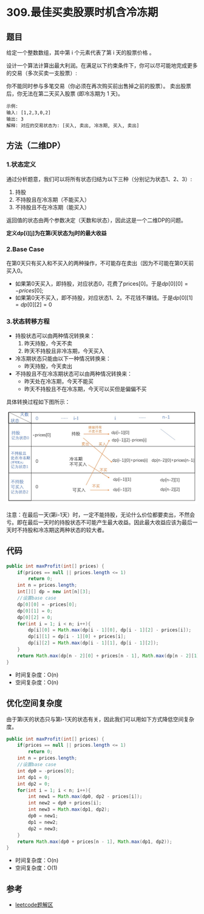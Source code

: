 # 309.最佳买卖股票时机含冷冻期

## 题目
给定一个整数数组，其中第 i 个元素代表了第 i 天的股票价格 。​

设计一个算法计算出最大利润。在满足以下约束条件下，你可以尽可能地完成更多的交易（多次买卖一支股票）:

你不能同时参与多笔交易（你必须在再次购买前出售掉之前的股票）。
卖出股票后，你无法在第二天买入股票 (即冷冻期为 1 天)。

    示例:
    输入: [1,2,3,0,2]
    输出: 3 
    解释: 对应的交易状态为: [买入, 卖出, 冷冻期, 买入, 卖出]

## 方法（二维DP）
### 1.状态定义
通过分析题意，我们可以将所有状态归结为以下三种（分别记为状态1、2、3）:

1. 持股
2. 不持股且在冷冻期（不能买入）
3. 不持股且不在冷冻期（能买入）

返回值的状态由两个参数决定（天数和状态），因此这是一个二维DP的问题。

**定义dp[i][j]为在第i天状态为j时的最大收益**

### 2.Base Case
在第0天只有买入和不买入的两种操作，不可能存在卖出（因为不可能在第0天前买入0。
* 如果第0天买入，即持股，对应状态0，花费了prices[0]。于是$dp[0][0] = -prices[0]$;
* 如果第0天不买入，即不持股，对应状态1、2。不花钱不赚钱。于是$dp[0][1]=dp[0][2]=0$

### 3.状态转移方程
* 持股状态可以由两种情况转换来：
  1. 昨天持股，今天不卖
  2. 昨天不持股且非冷冻期，今天买入
* 冷冻期状态只能由以下一种情况转换来：
  * 昨天持股，今天卖出
* 不持股且不在冷冻期状态可以由两种情况转换来：
  * 昨天处在冷冻期，今天不能买
  * 昨天不持股且不在冷冻期，今天可以买但是偏偏不买
  
具体转换过程如下图所示：

![](309.jpg)

注意：在最后一天(第i-1天）时，一定不能持股，无论什么价位都要卖出，不然会亏。即在最后一天时的持股状态不可能产生最大收益。因此最大收益应该为最后一天时不持股和冷冻期这两种状态的较大者。
## 代码
```java
public int maxProfit(int[] prices) {
    if(prices == null || prices.length <= 1)
        return 0;
    int n = prices.length;
    int[][] dp = new int[n][3];
    //设置base case
    dp[0][0] = -prices[0];
    dp[0][1] = 0;
    dp[0][2] = 0;
    for(int i = 1; i < n; i++){
        dp[i][0] = Math.max(dp[i - 1][0], dp[i - 1][2] - prices[i]);
        dp[i][1] = dp[i - 1][0] + prices[i];
        dp[i][2] = Math.max(dp[i - 1][1], dp[i - 1][2]);
    }
    return Math.max(dp[n - 2][0] + prices[n - 1], Math.max(dp[n - 2][1], dp[n - 2][2]));
}
```

* 时间复杂度：O(n)
* 空间复杂度：O(n)

## 优化空间复杂度
由于第i天的状态只与第i-1天的状态有关，因此我们可以用如下方式降低空间复杂度。
```java
public int maxProfit(int[] prices) {
    if(prices == null || prices.length <= 1)
        return 0;
    int n = prices.length;
    //设置base case
    int dp0 = -prices[0];
    int dp1 = 0;
    int dp2 = 0;
    for(int i = 1; i < n; i++){
        int new1 = Math.max(dp0, dp2 - prices[i]);
        int new2 = dp0 + prices[i];
        int new3 = Math.max(dp1, dp2);
        dp0 = new1;
        dp1 = new2;
        dp2 = new3;
    }
    return Math.max(dp0 + prices[n - 1], Math.max(dp1, dp2));
}
```

* 时间复杂度：O(n)
* 空间复杂度：O(1)

## 参考
* [leetcode题解区](https://leetcode-cn.com/problems/best-time-to-buy-and-sell-stock-with-cooldown/solution/yi-tu-miao-dong-jie-fa-by-zi-gei-zi-zu/)